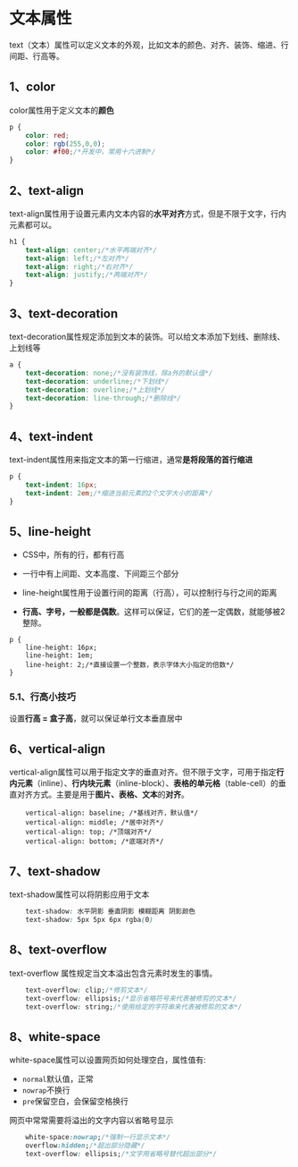# 文本属性

text（文本）属性可以定义文本的外观，比如文本的颜色、对齐、装饰、缩进、行间距、行高等。

## 1、color

color属性用于定义文本的**颜色**

```css
p {
	color: red;
	color: rgb(255,0,0);
	color: #f00;/*开发中，常用十六进制*/
}
```

## 2、text-align

text-align属性用于设置元素内文本内容的**水平对齐**方式，但是不限于文字，行内元素都可以。

```css
h1 {
	text-align: center;/*水平两端对齐*/
	text-align: left;/*左对齐*/
	text-align: right;/*右对齐*/
	text-align: justify;/*两端对齐*/
}
```

## 3、text-decoration

text-decoration属性规定添加到文本的装饰。可以给文本添加下划线、删除线、上划线等

```css
a {
	text-decoration: none;/*没有装饰线，除a外的默认值*/
	text-decoration: underline;/*下划线*/
    text-decoration: overline;/*上划线*/
    text-decoration: line-through;/*删除线*/
}
```

## 4、text-indent

text-indent属性用来指定文本的第一行缩进，通常**是将段落的首行缩进**

```css
p {
    text-indent: 16px;
    text-indent: 2em;/*缩进当前元素的2个文字大小的距离*/
}
```

## 5、line-height

- CSS中，所有的行，都有行高

- 一行中有上间距、文本高度、下间距三个部分

- line-height属性用于设置行间的距离（行高），可以控制行与行之间的距离
- **行高、字号，一般都是偶数**。这样可以保证，它们的差一定偶数，就能够被2整除。

```
p {
	line-height: 16px;
	line-height: 1em;
	line-height: 2;/*直接设置一个整数，表示字体大小指定的倍数*/
}
```

### 5.1、行高小技巧

设置**行高 = 盒子高**，就可以保证单行文本垂直居中

## 6、vertical-align

vertical-align属性可以用于指定文字的垂直对齐。但不限于文字，可用于指定**行内元素**（inline）、**行内块元素**（inline-block）、**表格的单元格**（table-cell）的垂直对齐方式。主要是用于**图片、表格、文本**的**对齐**。

```
 	vertical-align: baseline; /*基线对齐，默认值*/
    vertical-align: middle; /*居中对齐*/
    vertical-align: top; /*顶端对齐*/
    vertical-align: bottom; /*底端对齐*/
```

## 7、text-shadow

text-shadow属性可以将阴影应用于文本

```css
	text-shadow: 水平阴影 垂直阴影 模糊距离 阴影颜色
	text-shadow: 5px 5px 6px rgba(0)
```

## 8、text-overflow 

text-overflow 属性规定当文本溢出包含元素时发生的事情。

```css
    text-overflow: clip;/*修剪文本*/    
    text-overflow: ellipsis;/*显示省略符号来代表被修剪的文本*/    
    text-overflow: string;/*使用给定的字符串来代表被修剪的文本*/ 
```

## 8、white-space

white-space属性可以设置网页如何处理空白，属性值有:

- `normal`默认值，正常
- `nowrap`不换行
- `pre`保留空白，会保留空格换行

网页中常常需要将溢出的文字内容以省略号显示

```css
    white-space:nowrap;/*强制一行显示文本*/
    overflow:hidden;/*超出部分隐藏*/
    text-overflow: ellipsis;/*文字用省略号替代超出部分*/
```

